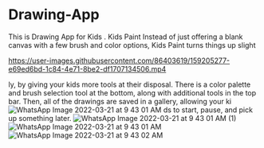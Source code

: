 # Drawing-App
This is Drawing App for Kids .
Kids Paint
Instead of just offering a blank canvas with a few brush and color options,
Kids Paint turns things up slight

https://user-images.githubusercontent.com/86403619/159205277-e69ed6bd-1c84-4e71-8be2-df1707134506.mp4

ly, by giving your kids more tools at their disposal. 
There is a color palette and brush selection tool at the bottom, along with additional tools in the top bar. 
Then, all of the drawings are saved in a gallery, allowing your ki![WhatsApp Image 2022-03-21 at 9 43 01 AM](https://user-images.githubusercontent.com/86403619/159205270-a909fe2b-9678-41e4-b4e2-cd37b0a20d47.jpeg)
ds to start, pause, and pick up something later.
![WhatsApp Image 2022-03-21 at 9 43 01 AM (1)](https://user-images.githubusercontent.com/86403619/159205256-5261aca9-7a6b-430f-9277-6bc223550292.jpeg)
![WhatsApp Image 2022-03-21 at 9 43 01 AM](https://user-images.githubusercontent.com/86403619/159205260-136334c4-a25e-4510-a851-8edac1feffb6.jpeg)
![WhatsApp Image 2022-03-21 at 9 43 02 AM](https://user-images.githubusercontent.com/86403619/159205262-9c1a2d0f-a680-493e-a802-d1f32592fad5.jpeg)
